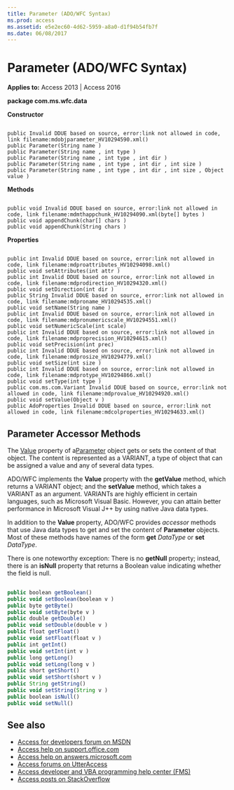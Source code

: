 ```yaml
---
title: Parameter (ADO/WFC Syntax)
ms.prod: access
ms.assetid: e5e2ec60-4d62-5959-a8a0-d1f94b54fb7f
ms.date: 06/08/2017
---
```



# Parameter (ADO/WFC Syntax)

  

**Applies to:** Access 2013 | Access 2016

 **package com.ms.wfc.data**

 **Constructor**



```
 
public Invalid DDUE based on source, error:link not allowed in code, link filename:mdobjparameter_HV10294590.xml() 
public Parameter(String name ) 
public Parameter(String name , int type ) 
public Parameter(String name , int type , int dir ) 
public Parameter(String name , int type , int dir , int size ) 
public Parameter(String name , int type , int dir , int size , Object value ) 

```

 **Methods**



```
 
public void Invalid DDUE based on source, error:link not allowed in code, link filename:mdmthappchunk_HV10294090.xml(byte[] bytes ) 
public void appendChunk(char[] chars ) 
public void appendChunk(String chars ) 

```

 **Properties**



```
 
public int Invalid DDUE based on source, error:link not allowed in code, link filename:mdproattributes_HV10294098.xml() 
public void setAttributes(int attr ) 
public int Invalid DDUE based on source, error:link not allowed in code, link filename:mdprodirection_HV10294320.xml() 
public void setDirection(int dir ) 
public String Invalid DDUE based on source, error:link not allowed in code, link filename:mdproname_HV10294535.xml() 
public void setName(String name ) 
public int Invalid DDUE based on source, error:link not allowed in code, link filename:mdpronumericscale_HV10294551.xml() 
public void setNumericScale(int scale) 
public int Invalid DDUE based on source, error:link not allowed in code, link filename:mdproprecision_HV10294615.xml() 
public void setPrecision(int prec) 
public int Invalid DDUE based on source, error:link not allowed in code, link filename:mdprosize_HV10294779.xml() 
public void setSize(int size ) 
public int Invalid DDUE based on source, error:link not allowed in code, link filename:mdprotype_HV10294866.xml() 
public void setType(int type ) 
public com.ms.com.Variant Invalid DDUE based on source, error:link not allowed in code, link filename:mdprovalue_HV10294920.xml() 
public void setValue(Object v ) 
public AdoProperties Invalid DDUE based on source, error:link not allowed in code, link filename:mdcolproperties_HV10294633.xml() 

```


## Parameter Accessor Methods

The [Value](http://msdn.microsoft.com/library/ff21d122-98e3-2b48-d92f-e696b8079fc5%28Office.15%29.aspx) property of a[Parameter](http://msdn.microsoft.com/library/7577598e-3d0c-30c6-5f24-1cfe98791798%28Office.15%29.aspx) object gets or sets the content of that object. The content is represented as a VARIANT, a type of object that can be assigned a value and any of several data types.

ADO/WFC implements the  **Value** property with the **getValue** method, which returns a VARIANT object; and the **setValue** method, which takes a VARIANT as an argument. VARIANTs are highly efficient in certain languages, such as Microsoft Visual Basic. However, you can attain better performance in Microsoft Visual J++ by using native Java data types.

In addition to the  **Value** property, ADO/WFC provides _accessor_ methods that use Java data types to get and set the content of **Parameter** objects. Most of these methods have names of the form **get** _DataType_ or **set** _DataType_.

There is one noteworthy exception: There is no  **getNull** property; instead, there is an **isNull** property that returns a Boolean value indicating whether the field is null.




```js
 
public boolean getBoolean() 
public void setBoolean(boolean v ) 
public byte getByte() 
public void setByte(byte v ) 
public double getDouble() 
public void setDouble(double v ) 
public float getFloat() 
public void setFloat(float v ) 
public int getInt() 
public void setInt(int v ) 
public long getLong() 
public void setLong(long v ) 
public short getShort() 
public void setShort(short v ) 
public String getString() 
public void setString(String v ) 
public boolean isNull() 
public void setNull() 

```

## See also

- [Access for developers forum on MSDN](https://social.msdn.microsoft.com/Forums/office/en-US/home?forum=accessdev)
- [Access help on support.office.com](https://support.office.com/search/results?query=Access)
- [Access help on answers.microsoft.com](https://answers.microsoft.com/en-us/msoffice/forum?page=1&;tab=question&;status=all&;auth=1)
- [Access forums on UtterAccess](http://www.utteraccess.com/forum/index.php?act=idx)
- [Access developer and VBA programming help center (FMS)](http://www.fmsinc.com/MicrosoftAccess/developer/)
- [Access posts on StackOverflow](https://stackoverflow.com/questions/tagged/ms-access)
